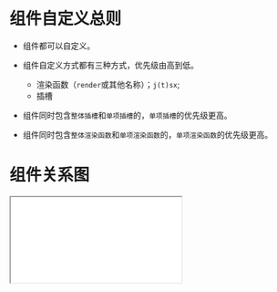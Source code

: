 # 组件自定义总则

- 组件都可以自定义。

- 组件自定义方式都有三种方式，优先级由高到低。

  - 渲染函数（`render`或其他名称）；`j(t)sx`;
  - 插槽

- 组件同时包含`整体插槽`和`单项插槽`的，`单项插槽`的优先级更高。

- 组件同时包含`整体渲染函数`和`单项渲染函数`的，`单项渲染函数`的优先级更高。

# 组件关系图

<iframe src="/design.pdf"  class="design-iframe"   ></iframe>
